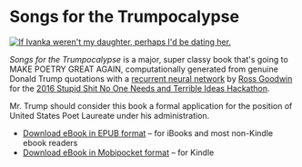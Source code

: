 # Songs for the Trumpocalypse

[![If Ivanka weren't my daughter, perhaps I'd be dating her.](http://i.imgur.com/KNcckAC.png)](http://i.imgur.com/KNcckAC.png)

_Songs for the Trumpocalypse_ is a major, super classy book that's going to MAKE POETRY GREAT AGAIN, computationally generated from genuine Donald Trump quotations with a [recurrent neural network](https://github.com/rossgoodwin/neuralsnap) by [Ross Goodwin](http://rossgoodwin.com) for the [2016 Stupid Shit No One Needs and Terrible Ideas Hackathon](http://www.stupidhackathon.com).

Mr. Trump should consider this book a formal application for the position of United States Poet Laureate under his administration.

* [Download eBook in EPUB format](https://s3.amazonaws.com/rossgoodwin/trumpocalypse.epub) – for iBooks and most non-Kindle ebook readers
* [Download eBook in Mobipocket format](https://s3.amazonaws.com/rossgoodwin/trumpocalypse.mobi) – for Kindle
